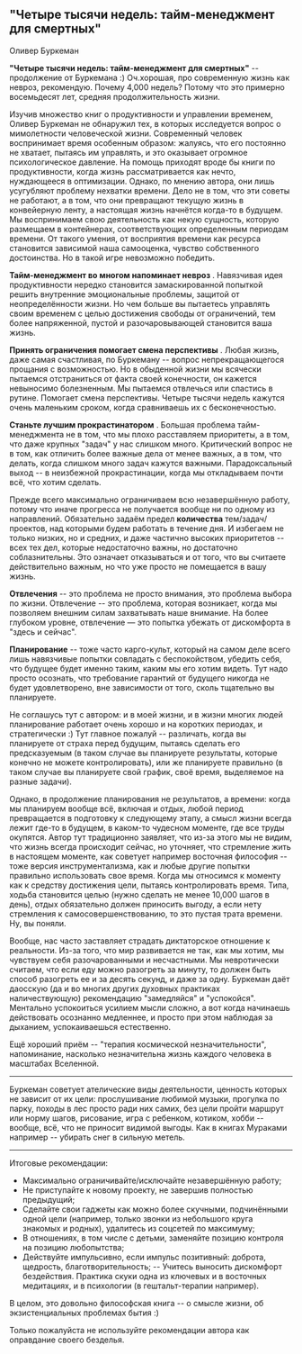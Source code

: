 ## "Четыре тысячи недель: тайм-менеджмент для смертных"

Оливер Буркеман

**"Четыре тысячи недель: тайм-менеджмент для смертных"** -- продолжение от Буркемана :) Оч.хорошая, про современную жизнь как невроз, рекомендую. Почему 4,000 недель? Потому что это примерно восемьдесят лет, средняя продолжительность жизни.

Изучив множество книг о продуктивности и управлении временем, Оливер Буркеман не обнаружил тех, в которых исследуется вопрос о мимолетности человеческой жизни.
Современный человек воспринимает время особенным образом: жалуясь, что его постоянно не хватает, пытаясь им управлять, и это оказывает огромное психологическое давление.
На помощь приходят вроде бы книги по продуктивности, когда жизнь рассматривается как нечто, нуждающееся в оптимизации. Однако, по мнению автора, они лишь усугубляют проблему нехватки времени. Дело не в том, что эти советы не работают, а в том, что они превращают текущую жизнь в конвейерную ленту, а настоящая жизнь начнётся когда-то в будущем. Мы воспринимаем свою деятельность как некую сущность, которую размещаем в контейнерах, соответствующих определенным периодам времени. От такого умения, от восприятия времени как ресурса становится зависимой наша самооценка, чувство собственного достоинства. Но в такой игре невозможно победить.

**Тайм-менеджмент во многом напоминает невроз** .
Навязчивая идея продуктивности нередко становится замаскированной попыткой решить внутренние эмоциональные проблемы, защитой от неопределённости жизни. Но чем больше вы пытаетесь управлять своим временем с целью достижения свободы от ограничений, тем более напряженной, пустой и разочаровывающей становится ваша жизнь.

**Принять ограничения помогает смена перспективы** .
Любая жизнь, даже самая счастливая, по Буркеману -- вопрос непрекращающегося прощания с возможностью. Но в обыденной жизни мы всячески пытаемся отстраниться от факта своей конечности, он кажется невыносимо болезненным. Мы пытаемся отвлечься или спастись в рутине.
Помогает смена перспективы. Четыре тысячи недель кажутся очень маленьким сроком, когда сравниваешь их с бесконечностью.

**Станьте лучшим прокрастинатором** .
Большая проблема тайм-менеджмента не в том, что мы плохо расставляем приоритеты, а в том, что даже крупных "задач" у нас слишком много. Критический вопрос не в том, как отличить более важные дела от менее важных, а в том, что делать, когда слишком много задач кажутся важными. Парадоксальный выход -- в неизбежной прокрастинации, когда мы откладываем почти всё, что хотим сделать.

Прежде всего максимально ограничиваем всю незавершённую работу, потому что иначе прогресса не получается вообще ни по одному из направлений. Обязательно задаём предел **количества** тем/задач/проектов, над которыми будем работать в течение дня. И избегаем не только низких, но и средних, и даже частично высоких приоритетов -- всех тех дел, которые недостаточно важны, но достаточно соблазнительны. Это означает отказываться и от того, что вы считаете действительно важным, но что уже просто не помещается в вашу жизнь.

**Отвлечения** -- это проблема не просто внимания, это проблема выбора по жизни. Отвлечение -- это проблема, которая возникает, когда мы позволяем внешним силам захватывать наше внимание. На более глубоком уровне, отвлечение — это попытка убежать от дискомфорта в "здесь и сейчас".

**Планирование** -- тоже часто карго-культ, который на самом деле всего лишь навязчивые попытки совладать с беспокойством, убедить себя, что будущее будет именно таким, каким мы его хотим видеть. Тут надо просто осознать, что требование гарантий от будущего никогда не будет удовлетворено, вне зависимости от того, сколь тщательно вы планируете.

Не соглашусь тут с автором: и в моей жизни, и в жизни многих людей планирование работает очень хорошо и на коротких периодах, и стратегически :) Тут главное пожалуй -- различать, когда вы планируете от страха перед будущим, пытаясь сделать его предсказуемым (в таком случае вы планируете результаты, которые конечно не можете контролировать), или же планируете правильно (в таком случае вы планируете свой график, своё время, выделяемое на разные задачи).

Однако, в продолжение планирования не результатов, а времени: когда мы планируем вообще всё, включая и отдых, любой период превращается в подготовку к следующему этапу, а смысл жизни всегда лежит где-то в будущем, в каком-то чудесном моменте, где все труды окупятся. Автор тут традиционно заявляет, что из-за этого мы не видим, что жизнь всегда происходит сейчас, но уточняет, что стремление жить в настоящем моменте, как советует например восточная философия -- тоже версия инструментализма, как и любые другие попытки правильно использовать свое время. Когда мы относимся к моменту как к средству достижения цели, пытаясь контролировать время. Типа, ходьба становится целью (нужно сделать не менее 10,000 шагов в день), отдых обязательно должен приносить выгоду, а если нету стремления к самосовершенствованию, то это пустая трата времени. Ну, вы поняли.

Вообще, нас часто заставляет страдать диктаторское отношение к реальности. Из-за того, что мир развивается не так, как мы хотим, мы чувствуем себя разочарованными и несчастными. Мы невротически считаем, что если еду можно разогреть за минуту, то должен быть способ разогреть ее и за десять секунд, и даже за одну. Буркеман даёт даосскую (да и во многих других духовных практиках наличествующую) рекомендацию "замедляйся" и "успокойся". Ментально успокоиться усилием мысли сложно, а вот когда начинаешь действовать осознанно медленнее, и просто при этом наблюдая за дыханием, успокаиваешься естественно.

Ещё хороший приём -- "терапия космической незначительности", напоминание, насколько незначительна жизнь каждого человека в масштабах Вселенной.

---

Буркеман советует ателические виды деятельности, ценность которых не зависит от их цели: прослушивание любимой музыки, прогулка по парку, походы в лес просто ради них самих, без цели пройти маршрут или норму шагов, рисование, игра с ребенком, котиком, хобби -- вообще, всё, что не приносит видимой выгоды. Как в книгах Мураками например -- убирать снег в сильную метель.

---

Итоговые рекомендации:

- Максимально ограничивайте/исключайте незавершённую работу;
- Не приступайте к новому проекту, не завершив полностью предыдущий;
- Сделайте свои гаджеты как можно более скучными, подчинёнными одной цели (например, только звонки из небольшого круга знакомых и родных), удалитесь из соцсетей по максимуму;
- В отношениях, в том числе с детьми, заменяйте позицию контроля на позицию любопытства;
- Действуйте импульсивно, если импульс позитивный: доброта, щедрость, благотворительноcть;
  -- Учитесь выносить дискомфорт бездействия. Практика скуки одна из ключевых и в восточных медитациях, и в психологии (в гештальт-терапии например).

В целом, это довольно философская книга -- о смысле жизни, об экзистенциальных проблемах бытия :)

Только пожалуйста не используйте рекомендации автора как оправдание своего безделья.
